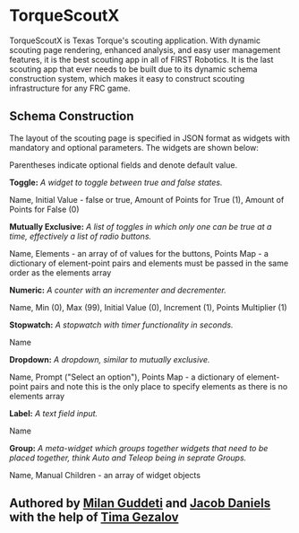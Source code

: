 # TorqueScoutX

TorqueScoutX is Texas Torque's scouting application. With dynamic scouting page rendering, enhanced analysis, and easy user management features, it is the best scouting app in all of FIRST Robotics. It is the last scouting app that ever needs to be built due to its dynamic schema construction system, which makes it easy to construct scouting infrastructure for any FRC game.

## Schema Construction
The layout of the scouting page is specified in JSON format as widgets with mandatory and optional parameters. The widgets are shown below:

Parentheses indicate optional fields and denote default value.

**Toggle:** *A widget to toggle between true and false states.*

Name, Initial Value - false or true, Amount of Points for True (1), Amount of Points for False (0)

**Mutually Exclusive:** *A list of toggles in which only one can be true at a time, effectively a list of radio buttons.*

Name, Elements - an array of of values for the buttons, Points Map - a dictionary of element-point pairs and elements must be passed in the same order as the elements array 

**Numeric:** *A counter with an incrementer and decrementer.*

Name, Min (0), Max (99), Initial Value (0), Increment (1), Points Multiplier (1)

**Stopwatch:** *A stopwatch with timer functionality in seconds.*

Name

**Dropdown:** *A dropdown, similar to mutually exclusive.*

Name, Prompt ("Select an option"), Points Map - a dictionary of element-point pairs and note this is the only place to specify elements as there is no elements array

**Label:** *A text field input.*

Name

**Group:** *A meta-widget which groups together widgets that need to be placed together, think Auto and Teleop being in seprate Groups.*

Name, Manual Children - an array of widget objects

## Authored by [Milan Guddeti](https://github.com/mguddeti/) and [Jacob Daniels](https://github.com/firebanner64) with the help of [Tima Gezalov](https://github.com/timagez)